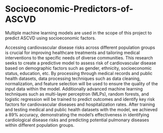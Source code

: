 # Socioeconomic-Predictors-of-ASCVD
Multiple machine learning models are used in the scope of this project to predict ASCVD using socioeconomic factors.

Accessing cardiovascular disease risks across different population
groups is crucial for improving healthcare treatments and tailoring
medical interventions to the specific needs of diverse communities.
This research seeks to create a predictive model to assess risk of
cardiovascular disease based on demographic factors such as gender,
ethnicity, socioeconomic status, education, etc. By processing through
medical records and public health datasets, data processing techniques
such as data cleaning, normalization, and feature selection will be used
to ensure the quality of the input data within the model. Additionally
advanced machine learning techniques such as multi-layer perceptron
(MLPs), random forests, and logistic regression will be trained to
predict outcomes and identify key risk factors for cardiovascular
diseases and hospitalization rates. After training and testing medical
and public health datasets with the model, we achieved a 89%
accuracy, demonstrating the model’s effectiveness in identifying
cardiological disease risks and predicting potential pulmonary diseases
within different population groups.
